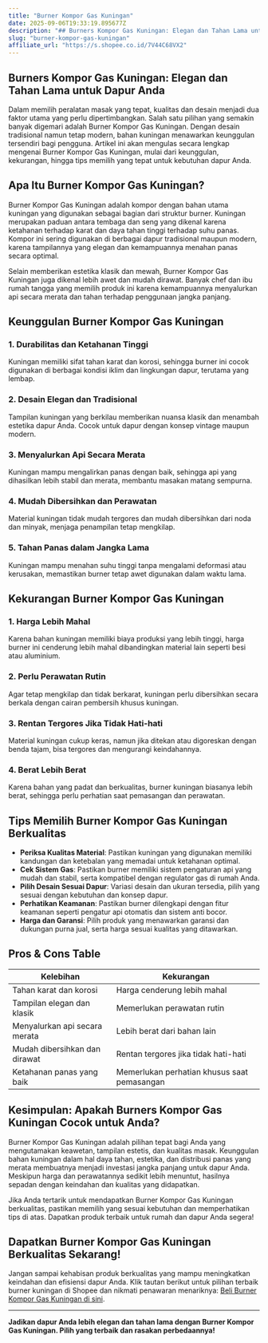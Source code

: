 ```yaml
---
title: "Burner Kompor Gas Kuningan"
date: 2025-09-06T19:33:19.895677Z
description: "## Burners Kompor Gas Kuningan: Elegan dan Tahan Lama untuk Dapur Anda..."
slug: "burner-kompor-gas-kuningan"
affiliate_url: "https://s.shopee.co.id/7V44C68VX2"
---
```

## Burners Kompor Gas Kuningan: Elegan dan Tahan Lama untuk Dapur Anda

Dalam memilih peralatan masak yang tepat, kualitas dan desain menjadi dua faktor utama yang perlu dipertimbangkan. Salah satu pilihan yang semakin banyak digemari adalah Burner Kompor Gas Kuningan. Dengan desain tradisional namun tetap modern, bahan kuningan menawarkan keunggulan tersendiri bagi pengguna. Artikel ini akan mengulas secara lengkap mengenai Burner Kompor Gas Kuningan, mulai dari keunggulan, kekurangan, hingga tips memilih yang tepat untuk kebutuhan dapur Anda.

## Apa Itu Burner Kompor Gas Kuningan?

Burner Kompor Gas Kuningan adalah kompor dengan bahan utama kuningan yang digunakan sebagai bagian dari struktur burner. Kuningan merupakan paduan antara tembaga dan seng yang dikenal karena ketahanan terhadap karat dan daya tahan tinggi terhadap suhu panas. Kompor ini sering digunakan di berbagai dapur tradisional maupun modern, karena tampilannya yang elegan dan kemampuannya menahan panas secara optimal.

Selain memberikan estetika klasik dan mewah, Burner Kompor Gas Kuningan juga dikenal lebih awet dan mudah dirawat. Banyak chef dan ibu rumah tangga yang memilih produk ini karena kemampuannya menyalurkan api secara merata dan tahan terhadap penggunaan jangka panjang.

## Keunggulan Burner Kompor Gas Kuningan

### 1. Durabilitas dan Ketahanan Tinggi  
Kuningan memiliki sifat tahan karat dan korosi, sehingga burner ini cocok digunakan di berbagai kondisi iklim dan lingkungan dapur, terutama yang lembap.

### 2. Desain Elegan dan Tradisional  
Tampilan kuningan yang berkilau memberikan nuansa klasik dan menambah estetika dapur Anda. Cocok untuk dapur dengan konsep vintage maupun modern.

### 3. Menyalurkan Api Secara Merata  
Kuningan mampu mengalirkan panas dengan baik, sehingga api yang dihasilkan lebih stabil dan merata, membantu masakan matang sempurna.

### 4. Mudah Dibersihkan dan Perawatan  
Material kuningan tidak mudah tergores dan mudah dibersihkan dari noda dan minyak, menjaga penampilan tetap mengkilap.

### 5. Tahan Panas dalam Jangka Lama  
Kuningan mampu menahan suhu tinggi tanpa mengalami deformasi atau kerusakan, memastikan burner tetap awet digunakan dalam waktu lama.

## Kekurangan Burner Kompor Gas Kuningan

### 1. Harga Lebih Mahal  
Karena bahan kuningan memiliki biaya produksi yang lebih tinggi, harga burner ini cenderung lebih mahal dibandingkan material lain seperti besi atau aluminium.

### 2. Perlu Perawatan Rutin  
Agar tetap mengkilap dan tidak berkarat, kuningan perlu dibersihkan secara berkala dengan cairan pembersih khusus kuningan.

### 3. Rentan Tergores Jika Tidak Hati-hati  
Material kuningan cukup keras, namun jika ditekan atau digoreskan dengan benda tajam, bisa tergores dan mengurangi keindahannya.

### 4. Berat Lebih Berat  
Karena bahan yang padat dan berkualitas, burner kuningan biasanya lebih berat, sehingga perlu perhatian saat pemasangan dan perawatan.

## Tips Memilih Burner Kompor Gas Kuningan Berkualitas

- **Periksa Kualitas Material**: Pastikan kuningan yang digunakan memiliki kandungan dan ketebalan yang memadai untuk ketahanan optimal.
- **Cek Sistem Gas**: Pastikan burner memiliki sistem pengaturan api yang mudah dan stabil, serta kompatibel dengan regulator gas di rumah Anda.
- **Pilih Desain Sesuai Dapur**: Variasi desain dan ukuran tersedia, pilih yang sesuai dengan kebutuhan dan konsep dapur.
- **Perhatikan Keamanan**: Pastikan burner dilengkapi dengan fitur keamanan seperti pengatur api otomatis dan sistem anti bocor.
- **Harga dan Garansi**: Pilih produk yang menawarkan garansi dan dukungan purna jual, serta harga sesuai kualitas yang ditawarkan.

## Pros & Cons Table

| Kelebihan                                           | Kekurangan                                              |
|-----------------------------------------------------|---------------------------------------------------------|
| Tahan karat dan korosi                            | Harga cenderung lebih mahal                            |
| Tampilan elegan dan klasik                        | Memerlukan perawatan rutin                             |
| Menyalurkan api secara merata                     | Lebih berat dari bahan lain                            |
| Mudah dibersihkan dan dirawat                     | Rentan tergores jika tidak hati-hati                   |
| Ketahanan panas yang baik                         | Memerlukan perhatian khusus saat pemasangan          |

## Kesimpulan: Apakah Burners Kompor Gas Kuningan Cocok untuk Anda?

Burner Kompor Gas Kuningan adalah pilihan tepat bagi Anda yang mengutamakan keawetan, tampilan estetis, dan kualitas masak. Keunggulan bahan kuningan dalam hal daya tahan, estetika, dan distribusi panas yang merata membuatnya menjadi investasi jangka panjang untuk dapur Anda. Meskipun harga dan perawatannya sedikit lebih menuntut, hasilnya sepadan dengan keindahan dan kualitas yang didapatkan.

Jika Anda tertarik untuk mendapatkan Burner Kompor Gas Kuningan berkualitas, pastikan memilih yang sesuai kebutuhan dan memperhatikan tips di atas. Dapatkan produk terbaik untuk rumah dan dapur Anda segera!

## Dapatkan Burner Kompor Gas Kuningan Berkualitas Sekarang!

Jangan sampai kehabisan produk berkualitas yang mampu meningkatkan keindahan dan efisiensi dapur Anda. Klik tautan berikut untuk pilihan terbaik burner kuningan di Shopee dan nikmati penawaran menariknya: [Beli Burner Kompor Gas Kuningan di sini](https://s.shopee.co.id/7V44C68VX2).

---

**Jadikan dapur Anda lebih elegan dan tahan lama dengan Burner Kompor Gas Kuningan. Pilih yang terbaik dan rasakan perbedaannya!**